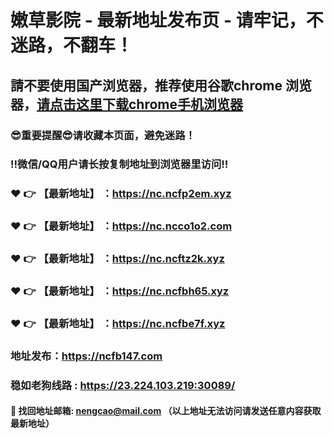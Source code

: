 # 嫩草影院 - 最新地址发布页 - 请牢记，不迷路，不翻车！

## 請不要使用国产浏览器，推荐使用谷歌chrome 浏览器，<a href = "https://www.google.cn/chrome/">请点击这里下载chrome手机浏览器</a>

### :sunglasses:重要提醒:sunglasses:请收藏本页面，避免迷路！
### ‼️微信/QQ用户请长按复制地址到浏览器里访问‼️

### :heart: :point_right: 【最新地址】 ：https://nc.ncfp2em.xyz
### :heart: :point_right: 【最新地址】 ：https://nc.ncco1o2.com
### :heart: :point_right: 【最新地址】 ：https://nc.ncftz2k.xyz
### :heart: :point_right: 【最新地址】 ：https://nc.ncfbh65.xyz
### :heart: :point_right: 【最新地址】 ：https://nc.ncfbe7f.xyz

### 地址发布：https://ncfb147.com
### 稳如老狗线路 : https://23.224.103.219:30089/

#### :e-mail: __找回地址邮箱: nengcao@mail.com （以上地址无法访问请发送任意内容获取最新地址）__
